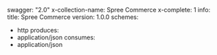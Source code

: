 swagger: "2.0"
x-collection-name: Spree Commerce
x-complete: 1
info:
  title: Spree Commerce
  version: 1.0.0
schemes:
- http
produces:
- application/json
consumes:
- application/json